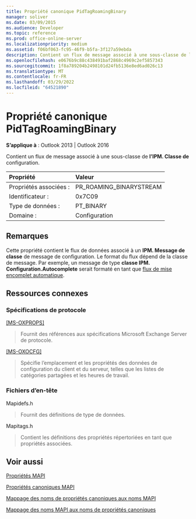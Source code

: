 ```yaml
---
title: Propriété canonique PidTagRoamingBinary
manager: soliver
ms.date: 03/09/2015
ms.audience: Developer
ms.topic: reference
ms.prod: office-online-server
ms.localizationpriority: medium
ms.assetid: f06bf063-fc95-46f9-b5fa-3f127a59ebda
description: Contient un flux de message associé à une sous-classe de l’IPM. Classe de configuration. Le format du flux dépend de la classe de message.
ms.openlocfilehash: e0676b9c88c438491baf2868c4969c2ef5857343
ms.sourcegitcommit: 1f8a789204b2498101d24fb5136e8ed6ad026c13
ms.translationtype: MT
ms.contentlocale: fr-FR
ms.lasthandoff: 03/29/2022
ms.locfileid: "64521890"
---
```

# <a name="pidtagroamingbinary-canonical-property"></a>Propriété canonique PidTagRoamingBinary

  
  
**S’applique à** : Outlook 2013 | Outlook 2016 
  
Contient un flux de message associé à une sous-classe de **l’IPM. Classe de** configuration. 
  
|Propriété |Valeur |
|:-----|:-----|
|Propriétés associées :  <br/> |PR_ROAMING_BINARYSTREAM  <br/> |
|Identificateur :  <br/> |0x7C09  <br/> |
|Type de données :  <br/> |PT_BINARY  <br/> |
|Domaine :  <br/> |Configuration  <br/> |
   
## <a name="remarks"></a>Remarques

Cette propriété contient le flux de données associé à un **IPM. Message de classe** de message de configuration. Le format du flux dépend de la classe de message. Par exemple, un message de type **classe IPM. Configuration.Autocomplete** serait formaté en tant que [flux de mise encomplet automatique](autocomplete-stream.md).
  
## <a name="related-resources"></a>Ressources connexes

### <a name="protocol-specifications"></a>Spécifications de protocole

[[MS-OXPROPS]](https://msdn.microsoft.com/library/f6ab1613-aefe-447d-a49c-18217230b148%28Office.15%29.aspx)
  
> Fournit des références aux spécifications Microsoft Exchange Server de protocole.
    
[[MS-OXOCFG]](https://msdn.microsoft.com/library/7d466dd5-c156-4da9-9a01-75c78e7e1a67%28Office.15%29.aspx)
  
> Spécifie l’emplacement et les propriétés des données de configuration du client et du serveur, telles que les listes de catégories partagées et les heures de travail.
    
### <a name="header-files"></a>Fichiers d’en-tête

Mapidefs.h
  
> Fournit des définitions de type de données.
    
Mapitags.h
  
> Contient les définitions des propriétés répertoriées en tant que propriétés associées.
    
## <a name="see-also"></a>Voir aussi



[Propriétés MAPI](mapi-properties.md)
  
[Propriétés canoniques MAPI](mapi-canonical-properties.md)
  
[Mappage des noms de propriétés canoniques aux noms MAPI](mapping-canonical-property-names-to-mapi-names.md)
  
[Mappage des noms MAPI aux noms de propriétés canoniques](mapping-mapi-names-to-canonical-property-names.md)

